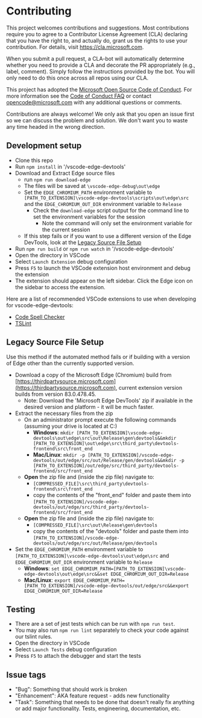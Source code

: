 # Contributing

This project welcomes contributions and suggestions.  Most contributions require you to agree to a
Contributor License Agreement (CLA) declaring that you have the right to, and actually do, grant us
the rights to use your contribution. For details, visit https://cla.microsoft.com.

When you submit a pull request, a CLA-bot will automatically determine whether you need to provide
a CLA and decorate the PR appropriately (e.g., label, comment). Simply follow the instructions
provided by the bot. You will only need to do this once across all repos using our CLA.

This project has adopted the [Microsoft Open Source Code of Conduct](https://opensource.microsoft.com/codeofconduct/).
For more information see the [Code of Conduct FAQ](https://opensource.microsoft.com/codeofconduct/faq/) or
contact [opencode@microsoft.com](mailto:opencode@microsoft.com) with any additional questions or comments.

Contributions are always welcome! We only ask that you open an issue first so we can discuss the problem and solution. We don't want you to waste any time headed in the wrong direction.

## Development setup
* Clone this repo
* Run `npm install` in '/vscode-edge-devtools'
* Download and Extract Edge source files
  * run `npm run download-edge`
  * The files will be saved at `\vscode-edge-debug\out\edge`
  * Set the `EDGE_CHROMIUM_PATH` environment variable to `[PATH_TO_EXTENSION]\vscode-edge-devtools\scripts\out\edge\src` and the `EDGE_CHROMIUM_OUT_DIR` environment variable to `Release`
    * Check the `download-edge` script output for the command line to set the environment variables for the session
      * Note the command will only set the environment variable for the current session
  * If this step fails or if you want to use a different version of the Edge DevTools, look at the [Legacy Source File Setup](#legacy-source-file-setup)
* Run `npm run build` or `npm run watch` in '/vscode-edge-devtools'
* Open the directory in VSCode
* Select `Launch Extension` debug configuration
* Press `F5` to launch the VSCode extension host environment and debug the extension
* The extension should appear on the left sidebar.  Click the Edge icon on the sidebar to access the extension.

Here are a list of recommended VSCode extensions to use when developing for vscode-edge-devtools:
* [Code Spell Checker](https://marketplace.visualstudio.com/items?itemName=streetsidesoftware.code-spell-checker)
* [TSLint](https://marketplace.visualstudio.com/items?itemName=ms-vscode.vscode-typescript-tslint-plugin)

## Legacy Source File Setup
Use this method if the automated method fails or if building with a version of Edge other than the currently supported version.
* Download a copy of the Microsoft Edge (Chromium) build from [https://thirdpartysource.microsoft.com](https://thirdpartysource.microsoft.com), current extension version builds from version 83.0.478.45.
  * Note: Download the 'Microsoft Edge DevTools' zip if available in the desired version and platform - it will be much faster.
* Extract the necessary files from the zip
  * On an administrator prompt execute the following commands (assuming your drive is located at C:\)
    * **Windows**: `mkdir [PATH_TO_EXTENSION]\vscode-edge-devtools\out\edge\src\out\Release\gen\devtools&&mkdir [PATH_TO_EXTENSION]\out\edge\src\third_party\devtools-frontend\src\front_end`
    * **Mac/Linux**: `mkdir -p [PATH_TO_EXTENSION]/vscode-edge-devtools/out/edge/src/out/Release/gen/devtools&&mkdir -p [PATH_TO_EXTENSION]/out/edge/src/third_party/devtools-frontend/src/front_end`
  * **Open** the zip file and (inside the zip file) navigate to:
    * `[COMPRESSED_FILE]\src\third_party\devtools-frontend\src\front_end`
    * copy the contents of the "front_end" folder and paste them into `[PATH_TO_EXTENSION]/vscode-edge-devtools/out/edge/src/third_party/devtools-frontend/src/front_end`
  * **Open** the zip file and (inside the zip file) navigate to:
    * `[COMPRESSED_FILE]\src\out\Release\gen\devtools`
    * copy the contents of the "devtools" folder and paste them into `[PATH_TO_EXTENSION]/vscode-edge-devtools/out/edge/src/out/Release/gen/devtools`
* Set the `EDGE_CHROMIUM_PATH` environment variable to `[PATH_TO_EXTENSION]\vscode-edge-devtools\out\edge\src` and `EDGE_CHROMIUM_OUT_DIR` environment variable to `Release`
    * **Windows**: `set EDGE_CHROMIUM_PATH=[PATH_TO_EXTENSION]\vscode-edge-devtools\out\edge\src&&set EDGE_CHROMIUM_OUT_DIR=Release`
    * **Mac/Linux**: `export EDGE_CHROMIUM_PATH=[PATH_TO_EXTENSION]/vscode-edge-devtools/out/edge/src&&export EDGE_CHROMIUM_OUT_DIR=Release`

## Testing
* There are a set of jest tests which can be run with `npm run test`.
* You may also run `npm run lint` separately to check your code against our tslint rules.
* Open the directory in VSCode
* Select `Launch Tests` debug configuration
* Press `F5` to attach the debugger and start the tests

## Issue tags
* "Bug": Something that should work is broken
* "Enhancement": AKA feature request - adds new functionality
* "Task": Something that needs to be done that doesn't really fix anything or add major functionality. Tests, engineering, documentation, etc.
